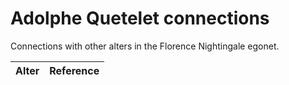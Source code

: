 # Adolphe Quetelet connections
Connections with other alters in the Florence Nightingale egonet.

| Alter  | Reference|
| ------------- |------------- |
